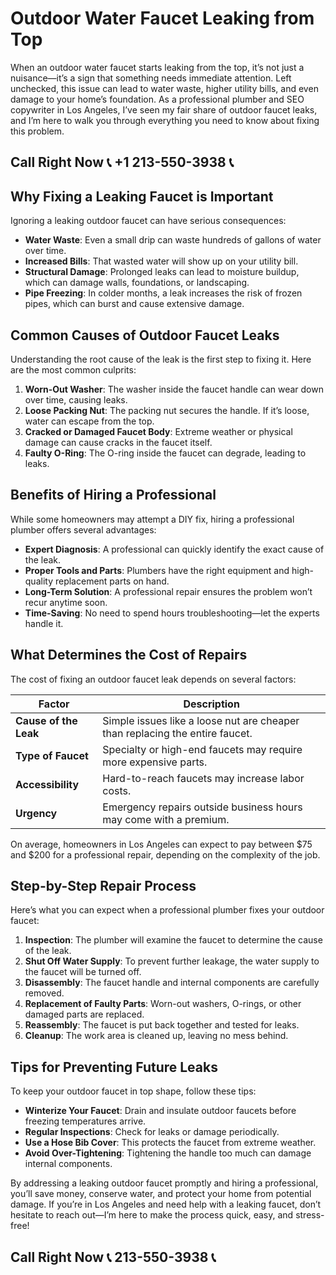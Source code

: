 # Outdoor Water Faucet Leaking from Top  

When an outdoor water faucet starts leaking from the top, it’s not just a nuisance—it’s a sign that something needs immediate attention. Left unchecked, this issue can lead to water waste, higher utility bills, and even damage to your home’s foundation. As a professional plumber and SEO copywriter in Los Angeles, I’ve seen my fair share of outdoor faucet leaks, and I’m here to walk you through everything you need to know about fixing this problem.  

## Call Right Now 📞 +1 213-550-3938 📞

## Why Fixing a Leaking Faucet is Important  

Ignoring a leaking outdoor faucet can have serious consequences:  
- **Water Waste**: Even a small drip can waste hundreds of gallons of water over time.  
- **Increased Bills**: That wasted water will show up on your utility bill.  
- **Structural Damage**: Prolonged leaks can lead to moisture buildup, which can damage walls, foundations, or landscaping.  
- **Pipe Freezing**: In colder months, a leak increases the risk of frozen pipes, which can burst and cause extensive damage.  

## Common Causes of Outdoor Faucet Leaks  

Understanding the root cause of the leak is the first step to fixing it. Here are the most common culprits:  
1. **Worn-Out Washer**: The washer inside the faucet handle can wear down over time, causing leaks.  
2. **Loose Packing Nut**: The packing nut secures the handle. If it’s loose, water can escape from the top.  
3. **Cracked or Damaged Faucet Body**: Extreme weather or physical damage can cause cracks in the faucet itself.  
4. **Faulty O-Ring**: The O-ring inside the faucet can degrade, leading to leaks.  

## Benefits of Hiring a Professional  

While some homeowners may attempt a DIY fix, hiring a professional plumber offers several advantages:  
- **Expert Diagnosis**: A professional can quickly identify the exact cause of the leak.  
- **Proper Tools and Parts**: Plumbers have the right equipment and high-quality replacement parts on hand.  
- **Long-Term Solution**: A professional repair ensures the problem won’t recur anytime soon.  
- **Time-Saving**: No need to spend hours troubleshooting—let the experts handle it.  

## What Determines the Cost of Repairs  

The cost of fixing an outdoor faucet leak depends on several factors:  

| **Factor**               | **Description**                                                                 |  
|---------------------------|-------------------------------------------------------------------------------|  
| **Cause of the Leak**     | Simple issues like a loose nut are cheaper than replacing the entire faucet.   |  
| **Type of Faucet**        | Specialty or high-end faucets may require more expensive parts.               |  
| **Accessibility**         | Hard-to-reach faucets may increase labor costs.                               |  
| **Urgency**               | Emergency repairs outside business hours may come with a premium.             |  

On average, homeowners in Los Angeles can expect to pay between $75 and $200 for a professional repair, depending on the complexity of the job.  

## Step-by-Step Repair Process  

Here’s what you can expect when a professional plumber fixes your outdoor faucet:  

1. **Inspection**: The plumber will examine the faucet to determine the cause of the leak.  
2. **Shut Off Water Supply**: To prevent further leakage, the water supply to the faucet will be turned off.  
3. **Disassembly**: The faucet handle and internal components are carefully removed.  
4. **Replacement of Faulty Parts**: Worn-out washers, O-rings, or other damaged parts are replaced.  
5. **Reassembly**: The faucet is put back together and tested for leaks.  
6. **Cleanup**: The work area is cleaned up, leaving no mess behind.  

## Tips for Preventing Future Leaks  

To keep your outdoor faucet in top shape, follow these tips:  
- **Winterize Your Faucet**: Drain and insulate outdoor faucets before freezing temperatures arrive.  
- **Regular Inspections**: Check for leaks or damage periodically.  
- **Use a Hose Bib Cover**: This protects the faucet from extreme weather.  
- **Avoid Over-Tightening**: Tightening the handle too much can damage internal components.  

By addressing a leaking outdoor faucet promptly and hiring a professional, you’ll save money, conserve water, and protect your home from potential damage. If you’re in Los Angeles and need help with a leaking faucet, don’t hesitate to reach out—I’m here to make the process quick, easy, and stress-free!
## Call Right Now 📞 213-550-3938 📞
